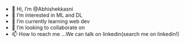 - 👋 Hi, I’m @Abhishekkasni
- 👀 I’m interested in ML and DL
- 🌱 I’m currently learning web dev
- 💞️ I’m looking to collaborate on 
- 📫 How to reach me ...We can talk on linkedin(search me on linkedin!)

<!---
Abhishekkasni/Abhishekkasni is a ✨ special ✨ repository because its `README.md` (this file) appears on your GitHub profile.
You can click the Preview link to take a look at your changes.
--->
